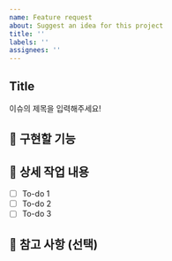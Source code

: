 ```yaml
---
name: Feature request
about: Suggest an idea for this project
title: ''
labels: ''
assignees: ''
---
```


## Title

이슈의 제목을 입력해주세요!

## 🤷 구현할 기능

## 🔨 상세 작업 내용

- [ ] To-do 1
- [ ] To-do 2
- [ ] To-do 3

## 📄 참고 사항 (선택)

<!-- Projects에 New 생성을 하셨나요 ??? -->
